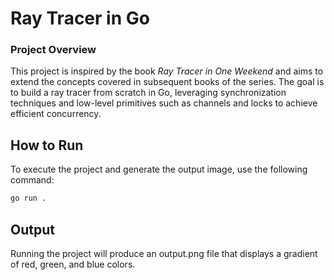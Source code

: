 # Ray Tracer in Go

### Project Overview

This project is inspired by the book *Ray Tracer in One Weekend* and aims to extend the concepts covered in subsequent books of the series. The goal is to build a ray tracer from scratch in Go, leveraging synchronization techniques and low-level primitives such as channels and locks to achieve efficient concurrency.

## How to Run

To execute the project and generate the output image, use the following command:

```bash
go run .
```


## Output

Running the project will produce an output.png file that displays a gradient of red, green, and blue colors.